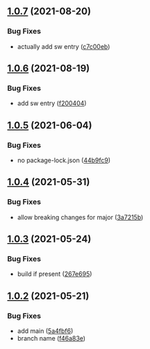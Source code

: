 ## [1.0.7](https://github.com/webtorrent/semantic-release-config/compare/v1.0.6...v1.0.7) (2021-08-20)


### Bug Fixes

* actually add sw entry ([c7c00eb](https://github.com/webtorrent/semantic-release-config/commit/c7c00eb181217b18f38728f95c18a8870f43ac1f))

## [1.0.6](https://github.com/webtorrent/semantic-release-config/compare/v1.0.5...v1.0.6) (2021-08-19)


### Bug Fixes

* add sw entry ([f200404](https://github.com/webtorrent/semantic-release-config/commit/f200404ed1f45c39ac3d314cc6cfe93e1ee229bb))

## [1.0.5](https://github.com/webtorrent/semantic-release-config/compare/v1.0.4...v1.0.5) (2021-06-04)


### Bug Fixes

* no package-lock.json ([44b9fc9](https://github.com/webtorrent/semantic-release-config/commit/44b9fc95bf42c32209f7bcc86eb4ebc856c7ddf1))

## [1.0.4](https://github.com/webtorrent/semantic-release-config/compare/v1.0.3...v1.0.4) (2021-05-31)


### Bug Fixes

* allow breaking changes for major ([3a7215b](https://github.com/webtorrent/semantic-release-config/commit/3a7215bb3b46ad2a5e9cd856ce45f040560f6c4e))

## [1.0.3](https://github.com/webtorrent/semantic-release-config/compare/v1.0.2...v1.0.3) (2021-05-24)


### Bug Fixes

* build if present ([267e695](https://github.com/webtorrent/semantic-release-config/commit/267e6950d0917aadaecc750a32b21ba4cdb308a1))

## [1.0.2](https://github.com/webtorrent/semantic-release-config/compare/v1.0.1...v1.0.2) (2021-05-21)


### Bug Fixes

* add main ([5a4fbf6](https://github.com/webtorrent/semantic-release-config/commit/5a4fbf6be69e15d9f4a5686c27cbfafadcb96b17))
* branch name ([f46a83e](https://github.com/webtorrent/semantic-release-config/commit/f46a83ed7349ef2e48c2debb404bb249146ad300))

